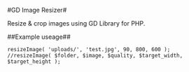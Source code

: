 #GD Image Resizer#

Resize & crop images using GD Library for PHP.

##Example useage##

```
resizeImage( 'uploads/', 'test.jpg', 90, 800, 600 );
//resizeImage( $folder, $image, $quality, $target_width, $target_height );
```
